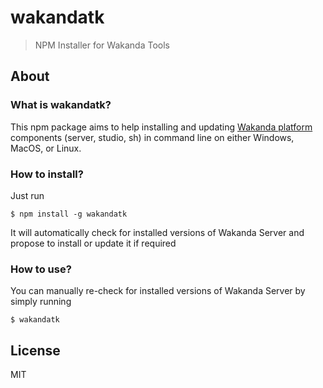 # wakandatk

> NPM Installer for Wakanda Tools


## About



### What is wakandatk?

This npm package aims to help installing and updating [Wakanda platform](http://wakanda.org) components (server, studio, sh) in command line on either Windows, MacOS, or Linux.

### How to install?

Just run 

```
$ npm install -g wakandatk
```

It will automatically check for installed versions of Wakanda Server and propose to install or update it if required


### How to use?

You can manually re-check for installed versions of Wakanda Server by simply running

```
$ wakandatk
```

## License

MIT
